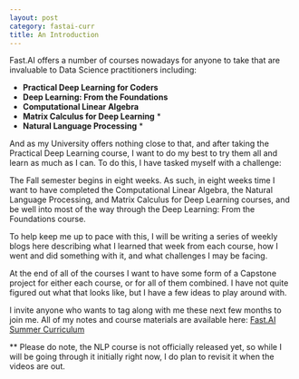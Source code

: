 ```yaml
---
layout: post
category: fastai-curr
title: An Introduction
---
```


Fast.AI offers a number of courses nowadays for anyone to take that are invaluable to Data Science practitioners including: 
* **Practical Deep Learning for Coders**
* **Deep Learning: From the Foundations**
* **Computational Linear Algebra**
* **Matrix Calculus for Deep Learning** *
* **Natural Language Processing** *

And as my University offers nothing close to that, and after taking the Practical Deep Learning course, I want to do my best to try them all and learn as much as I can. To do this, I have tasked myself with a challenge:

The Fall semester begins in eight weeks. As such, in eight weeks time I want to have completed the Computational Linear Algebra, the Natural Language Processing, and Matrix Calculus for Deep Learning courses, and be well into most of the way through the Deep Learning: From the Foundations course. 

To help keep me up to pace with this, I will be writing a series of weekly blogs here describing what I learned that week from each course, how I went and did something with it, and what challenges I may be facing. 

At the end of all of the courses I want to have some form of a Capstone project for either each course, or for all of them combined. I have not quite figured out what that looks like, but I have a few ideas to play around with.


I invite anyone who wants to tag along with me these next few months to join me. All of my notes and course materials are available here: [Fast.AI Summer Curriculum](https://github.com/muellerzr/Fast.AI-Summer-Curriculum)

** Please do note, the NLP course is not officially released yet, so while I will be going through it initially right now, I do plan to revisit it when the videos are out.